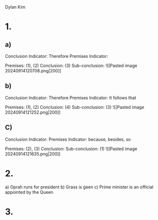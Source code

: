 Dylan Kim
# 1.
## a) 
Conclusion Indicator: Therefore
Premises Indicator: 

Premises: (1), (2)
Conclusion: (3)
Sub-conclusion: 
![[Pasted image 20240914120708.png|200]]

## b)
Conclusion Indicator: Therefore
Premises Indicator: It follows that 

Premises: (1), (2)
Conclusion: (4)
Sub-conclusion: (3)
![[Pasted image 20240914121252.png|200]]

## C)
Conclusion Indicator: 
Premises Indicator: because, besides, so

Premises: (2), (3)
Conclusion: 
Sub-conclusion: (1)
![[Pasted image 20240914121635.png|200]]


# 2. 
a) Oprah runs for president
b) Grass is geen
c) Prime minister is an official appointed by the Queen

# 3.
